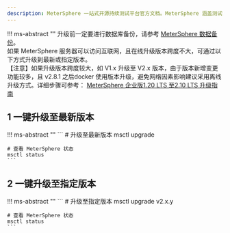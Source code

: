 ```yaml
---
description: MeterSphere 一站式开源持续测试平台官方文档。MeterSphere 涵盖测试管理、接口测试、UI 测试和性能测试等功能，全面兼容 JMeter、Selenium 等主流开源标准，有效助力开发和测试团队充分利用云弹性进行高度可 扩展的自动化测试，加速高质量的软件交付。
---
```


!!! ms-abstract ""
    升级前一定要进行数据库备份，请参考 [MeterSphere 数据备份](./backup_data.md)。<br>
    如果 MeterSphere 服务器可以访问互联网，且在线升级版本跨度不大，可通过以下方式升级到最新或指定版本。<br>
    【注意】如果升级版本跨度较大，如 V1.x 升级至 V2.x 版本，由于版本新增变更功能较多，且 v2.8.1 之后docker 使用版本升级，避免网络因素影响建议采用离线升级方式。详细步骤可参考： [MeterSphere 企业版1.20 LTS 至2.10 LTS 升级指南](https://kb.fit2cloud.com/?p=9a46f075-5cfe-46de-81f8-ab5278699697)

## 1 一键升级至最新版本
!!! ms-abstract ""
    ```
    # 升级至最新版本
    msctl upgrade
    
    # 查看 MeterSphere 状态
    msctl status
    ```

## 2 一键升级至指定版本
!!! ms-abstract ""
    ```
    # 升级至指定版本
    msctl upgrade v2.x.y
    
    # 查看 MeterSphere 状态
    msctl status
    ```
 <!-- 
## 3 离线升级
!!! ms-abstract ""
   ，如果升级版本跨度不大，则按照下面说明升级即可。
    ```
    MeterSphere 安装包下载链接: https://github.com/metersphere/metersphere/releases

    # 下载在线安装包
    wget https://github.com/metersphere/metersphere/releases/download/v2.x.y/metersphere-online-installer-v2.x.y.tar.gz
    
    # 解压在线安装包
    tar -zxvf metersphere-online-installer-v2.x.y.tar.gz
    
    # 进入解压缩目录
    cd metersphere-online-installer-v2.x.y
    
    # 执行 install.sh 安装脚本
    /bin/bash install.sh
    ```
--> 